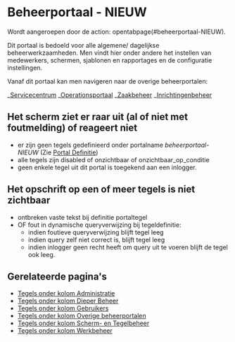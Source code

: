 # Beheerportaal - NIEUW

Wordt aangeroepen door de action: opentabpage(#beheerportaal-NIEUW).

Dit portaal is bedoeld voor alle algemene/ dagelijkse beheerwerkzaamheden. Men vindt hier onder andere het instellen van medewerkers, schermen, sjablonen en rapportages en de configuratie instellingen.

Vanaf dit portaal kan men navigeren naar de overige beheerportalen:

_[Servicecentrum](/docs/probleemoplossing/portalen_en_moduleschermen/servicecentrum.md)
_[Operationsportaal](/docs/probleemoplossing/portalen_en_moduleschermen/operationsportaal.md)
_[Zaakbeheer](/docs/probleemoplossing/portalen_en_moduleschermen/zaakbeheer.md)
_[Inrichtingenbeheer](/docs/probleemoplossing/portalen_en_moduleschermen/inrichtingenbeheer.md)

## Het scherm ziet er raar uit (al of niet met foutmelding) of reageert niet

- er zijn geen tegels gedefinieerd onder portalname _beheerportaal-NIEUW_ (Zie [Portal Definitie](/docs/instellen_inrichten/portaldefinitie.md))
- alle tegels zijn disabled of onzichtbaar of onzichtbaar_op_conditie
- geen enkele tegel uit dit portal is toegekend aan een inlogger.

## Het opschrift op een of meer tegels is niet zichtbaar

- ontbreken vaste tekst bij definitie portaltegel
- OF fout in dynamische queryverwijzing bij tegeldefinitie:
  - indien foutieve queryverwijzing blijft tegel leeg
  - indien query zelf niet correct is, blijft tegel leeg
  - indien inlogger geen recht heeft om query uit te voeren blijft de tegel ook leeg.

## Gerelateerde pagina's

- [Tegels onder kolom Administratie](/docs/probleemoplossing/portalen_en_moduleschermen/beheerportaal_nieuw/tegels_kolom_administratie.md)
- [Tegels onder kolom Dieper Beheer](/docs/probleemoplossing/portalen_en_moduleschermen/beheerportaal_nieuw/tegels_kolom_dieperbeheer.md)
- [Tegels onder kolom Gebruikers](/docs/probleemoplossing/portalen_en_moduleschermen/beheerportaal_nieuw/tegels_kolom_gebruikers.md)
- [Tegels onder kolom Overige beheerportalen](/docs/probleemoplossing/portalen_en_moduleschermen/beheerportaal_nieuw/tegels_kolom_overige_portalen.md)
- [Tegels onder kolom Scherm- en Tegelbeheer](/docs/probleemoplossing/portalen_en_moduleschermen/beheerportaal_nieuw/tegels_kolom_schermbeheer.md)
- [Tegels onder kolom Werkbeheer](/docs/probleemoplossing/portalen_en_moduleschermen/beheerportaal_nieuw/tegels_kolom_werkbeheer.md)
